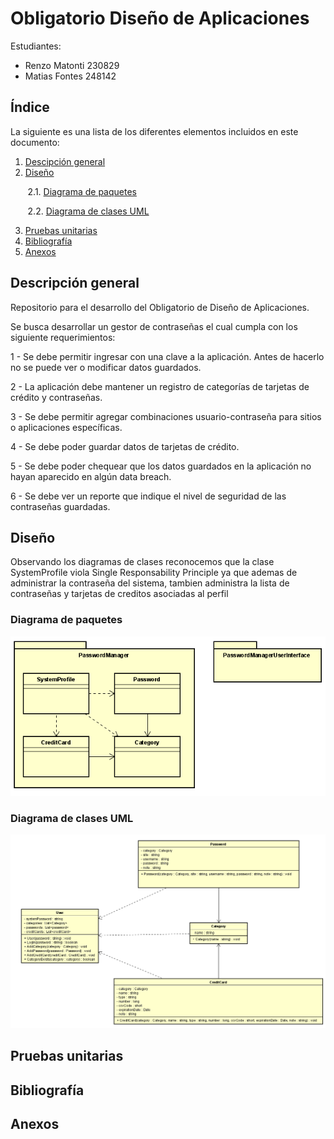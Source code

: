 # Obligatorio Diseño de Aplicaciones

Estudiantes:

* Renzo Matonti	230829
* Matias Fontes	248142

## Índice

La siguiente es una lista de los diferentes elementos incluidos en este documento:

1. [Descipción general](#descripción-general)
2. [Diseño](#diseño)

&nbsp;&nbsp;&nbsp;&nbsp;&nbsp;&nbsp; 2.1. [Diagrama de paquetes](#diagrama-de-paquetes)

&nbsp;&nbsp;&nbsp;&nbsp;&nbsp;&nbsp; 2.2. [Diagrama de clases UML](#diagrama-de-clases-uml) 

3. [Pruebas unitarias](#pruebas-unitarias)
4. [Bibliografía](#bibliografía)
5. [Anexos](#anexos)

## Descripción general

Repositorio para el desarrollo del Obligatorio de Diseño de Aplicaciones.

Se busca desarrollar un gestor de contraseñas el cual cumpla con los siguiente requerimientos:

1 - Se debe permitir ingresar con una clave a la aplicación. Antes de hacerlo no se puede
ver o modificar datos guardados.

2 - La aplicación debe mantener un registro de categorías de tarjetas de crédito y
contraseñas.

3 - Se debe permitir agregar combinaciones usuario-contraseña para sitios o aplicaciones
específicas.

4 - Se debe poder guardar datos de tarjetas de crédito.

5 - Se debe poder chequear que los datos guardados en la aplicación no hayan aparecido
en algún data breach.

6 - Se debe ver un reporte que indique el nivel de seguridad de las contraseñas guardadas.

## Diseño

Observando los diagramas de clases reconocemos que la clase SystemProfile viola Single Responsability Principle ya que ademas de administrar la contraseña del sistema, tambien administra la lista de contraseñas y tarjetas de creditos asociadas al perfil

### Diagrama de paquetes

![UML.png](/Documentacion/DiagramaDePaquetes.png)

### Diagrama de clases UML

![UML.png](/Documentacion/UML.png)

## Pruebas unitarias

## Bibliografía

## Anexos
